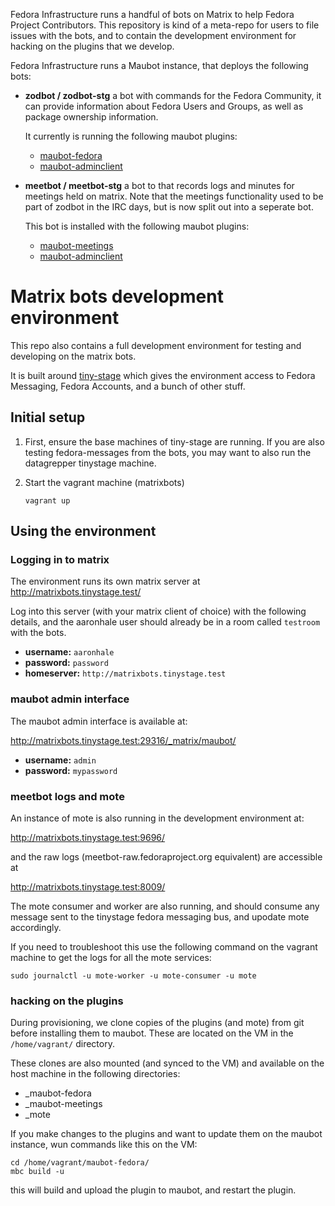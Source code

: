 Fedora Infrastructure runs a handful of bots on Matrix to help Fedora Project Contributors. This repository is kind of a meta-repo for users to file issues with the bots, and to contain the development environment for hacking on the plugins that we develop.

Fedora Infrastructure runs a Maubot instance, that deploys the following bots:

* **zodbot / zodbot-stg**
  a bot with commands for the Fedora Community, it can provide information about Fedora Users and Groups, as well as package ownership information.

  It currently is running the following maubot plugins:
  * [maubot-fedora](https://github.com/fedora-infra/maubot-fedora)
  * [maubot-adminclient](https://github.com/fedora-infra/maubot-adminclient)
* **meetbot / meetbot-stg**
  a bot to that records logs and minutes for meetings held on matrix. Note that the meetings functionality used to be part of zodbot in the IRC days, but is now split out into a seperate bot.

  This bot is installed with the following maubot plugins:
  * [maubot-meetings](https://github.com/GregSutcliffe/maubot-meetings)
  * [maubot-adminclient](https://github.com/fedora-infra/maubot-adminclient)


# Matrix bots development environment

This repo also contains a full development environment for testing and developing on the matrix bots.

It is built around [tiny-stage](https://github.com/fedora-infra/tiny-stage) which gives the environment
access to Fedora Messaging, Fedora Accounts, and a bunch of other stuff.

## Initial setup

1. First, ensure the base machines of tiny-stage are running. If you are also testing fedora-messages from the bots, you may want to also run the datagrepper tinystage machine.

2. Start the vagrant machine (matrixbots) 
    ```
    vagrant up
    ```

## Using the environment

### Logging in to matrix

The environment runs its own matrix server at http://matrixbots.tinystage.test/

Log into this server (with your matrix client of choice) with the following details, and the aaronhale user should already be in a room called `testroom` with the bots.

* **username:** `aaronhale`
* **password:** `password`
* **homeserver:** `http://matrixbots.tinystage.test`

### maubot admin interface

The maubot admin interface is available at: 

http://matrixbots.tinystage.test:29316/_matrix/maubot/

* **username:** `admin`
* **password:** `mypassword`

### meetbot logs and mote

An instance of mote is also running in the development environment at:

http://matrixbots.tinystage.test:9696/

and the raw logs (meetbot-raw.fedoraproject.org equivalent) are accessible at

http://matrixbots.tinystage.test:8009/

The mote consumer and worker are also running, and should consume any message sent to the tinystage fedora messaging bus, and upodate mote accordingly.

If you need to troubleshoot this use the following command on the vagrant machine to get the logs for all the mote services:

```
sudo journalctl -u mote-worker -u mote-consumer -u mote
```

### hacking on the plugins

During provisioning, we clone copies of the plugins (and mote) from git before installing them to maubot. These are located on the VM in the `/home/vagrant/` directory.

These clones are also mounted (and synced to the VM) and available on the host machine in the following directories:

* _maubot-fedora
* _maubot-meetings
* _mote

If you make changes to the plugins and want to update them on the maubot instance, wun commands like this on the VM:

```
cd /home/vagrant/maubot-fedora/
mbc build -u
```

this will build and upload the plugin to maubot, and restart the plugin.
